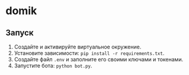 # domik

## Запуск

1. Создайте и активируйте виртуальное окружение.
2. Установите зависимости: `pip install -r requirements.txt`.
3. Создайте файл `.env` и заполните его своими ключами и токенами.
4. Запустите бота: `python bot.py`.
